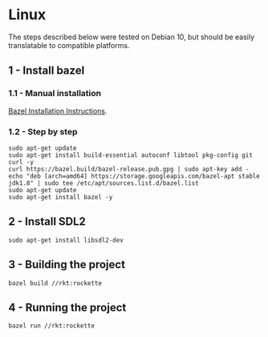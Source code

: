 # Linux

The steps described below were tested on Debian 10, but should be easily translatable to compatible platforms.

## 1 - Install bazel

### 1.1 - Manual installation

[Bazel Installation Instructions](https://docs.bazel.build/versions/master/install-windows.html).


### 1.2 - Step by step

```
sudo apt-get update
sudo apt-get install build-essential autoconf libtool pkg-config git curl -y
curl https://bazel.build/bazel-release.pub.gpg | sudo apt-key add -
echo "deb [arch=amd64] https://storage.googleapis.com/bazel-apt stable jdk1.8" | sudo tee /etc/apt/sources.list.d/bazel.list
sudo apt-get update
sudo apt-get install bazel -y
```

## 2 - Install SDL2

```
sudo apt-get install libsdl2-dev
```

## 3 - Building the project

```
bazel build //rkt:rockette
```

## 4 - Running the project

```
bazel run //rkt:rockette
```
